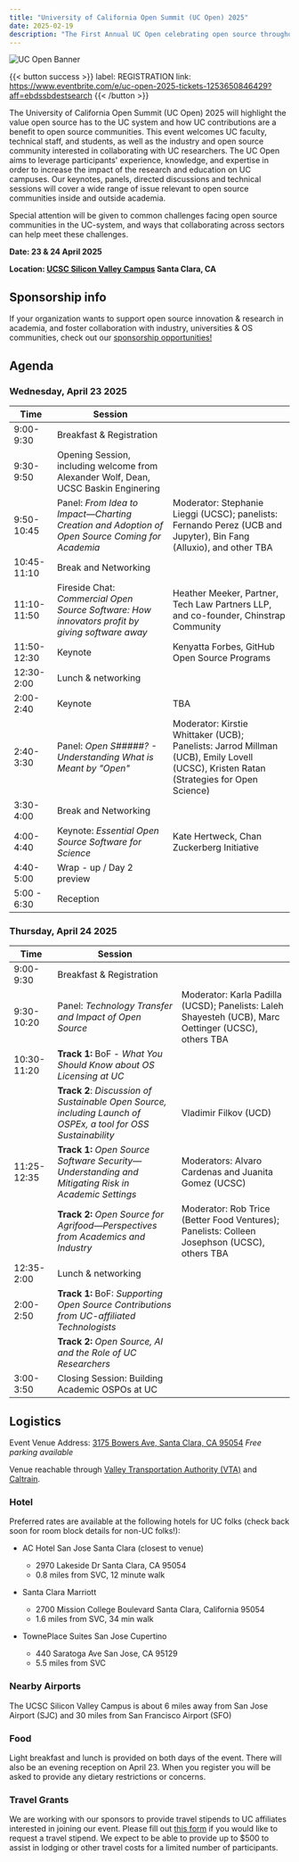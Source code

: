 ```yaml
---
title: "University of California Open Summit (UC Open) 2025"
date: 2025-02-19
description: "The First Annual UC Open celebrating open source throughout the UC system:  23 & 24 April 2025 – Santa Clara, CA"
---
```


![UC Open Banner](Banner_UCOpen2025.png)

{{< button success >}}
label: REGISTRATION
link: https://www.eventbrite.com/e/uc-open-2025-tickets-1253650846429?aff=ebdssbdestsearch
{{< /button >}}

The University of California Open Summit (UC Open) 2025 will highlight the value open source has to the UC system and how UC contributions are a benefit to open source communities. This event welcomes UC faculty, technical staff, and students, as well as the industry and open source community interested in collaborating with UC researchers. The UC Open aims to leverage participants' experience, knowledge, and expertise in order to increase the impact of the research and education on UC campuses. Our keynotes, panels, directed discussions and technical sessions will cover a wide range of issue relevant to open source communities inside and outside academia.

Special attention will be given to common challenges facing open source communities in the UC-system, and ways that collaborating across sectors can help meet these challenges.

**Date: 23 & 24 April 2025**

**Location: [UCSC Silicon Valley Campus](https://siliconvalley.ucsc.edu/facility/) Santa Clara, CA**

## Sponsorship info

If your organization wants to support open source innovation & research in academia, and foster collaboration with industry, universities & OS communities, check out our [sponsorship opportunities!](./sponsor/_index.md)

## Agenda

### Wednesday, April 23 2025

| Time        | Session                                                                                         |                                                                                                                            |
| ----------- | ----------------------------------------------------------------------------------------------- | -------------------------------------------------------------------------------------------------------------------------- |
| 9:00-9:30   | Breakfast & Registration                                                                        |                                                                                                                            |
| 9:30-9:50   | Opening Session, including welcome from Alexander Wolf, Dean, UCSC Baskin Enginering                                                                                 |                                                                                                                            |
| 9:50-10:45  | Panel: _From Idea to Impact—Charting Creation and Adoption of Open Source Coming for Academia_  | Moderator: Stephanie Lieggi (UCSC); panelists: Fernando Perez (UCB and Jupyter), Bin Fang (Alluxio), and other TBA |
| 10:45-11:10 | Break and Networking                                                                            |                                                                                                                            |
| 11:10-11:50 | Fireside Chat: _Commercial Open Source Software: How innovators profit by giving software away_ | Heather Meeker, Partner, Tech Law Partners LLP, and co-founder, Chinstrap Community                                        |
| 11:50-12:30 | Keynote                                                                                         | Kenyatta Forbes, GitHub Open Source Programs                                                                               |
| 12:30-2:00  | Lunch & networking                                                                              |                                                                                                                            |
| 2:00-2:40   | Keynote                                                                                         | TBA                                                                                                                        |
| 2:40-3:30   | Panel: _Open S#####? - Understanding What is Meant by "Open"_                                   | Moderator: Kirstie Whittaker (UCB); Panelists: Jarrod Millman (UCB), Emily Lovell (UCSC), Kristen Ratan (Strategies for Open Science)                                                                        |
| 3:30-4:00   | Break and Networking                                                                            |                                                                                                                            |
| 4:00-4:40   | Keynote: _Essential Open Source Software for Science_                                           | Kate Hertweck, Chan Zuckerberg Initiative                                                                                  |
| 4:40-5:00   | Wrap - up / Day 2 preview                                                                       |                                                                                                                            |
| 5:00 - 6:30 | Reception                                                                                       |                                                                                                                            |

### Thursday, April 24 2025

| Time        | Session                                                                                                        |                                                                                                      |
| ----------- | -------------------------------------------------------------------------------------------------------------- | ---------------------------------------------------------------------------------------------------- |
| 9:00-9:30   | Breakfast & Registration                                                                                       |                                                                                                      |
| 9:30-10:20  | Panel: _Technology Transfer and Impact of Open Source_                                                         | Moderator: Karla Padilla (UCSD); Panelists: Laleh Shayesteh (UCB), Marc Oettinger (UCSC), others TBA |
| 10:30-11:20 | **Track 1:** BoF - _What You Should Know about OS Licensing at UC_                                             |                                                                                                      |
|             | **Track 2**: _Discussion of Sustainable Open Source, including Launch of OSPEx, a tool for OSS Sustainability_ | Vladimir Filkov (UCD)                                                                                |
| 11:25-12:35 | **Track 1:** _Open Source Software Security—Understanding and Mitigating Risk in Academic Settings_            | Moderators: Alvaro Cardenas and Juanita Gomez (UCSC)                                                |
|             | **Track 2:** _Open Source for Agrifood—Perspectives from Academics and Industry_                               | Moderator: Rob Trice (Better Food Ventures); Panelists: Colleen Josephson (UCSC), others TBA         |
| 12:35-2:00  | Lunch & networking                                                                                             |                                                                                                      |
| 2:00-2:50   | **Track 1:** BoF: _Supporting Open Source Contributions from UC-affiliated Technologists_                      |                                                                                                      |
|             | **Track 2:** _Open Source, AI and the Role of UC Researchers_                                                  |
| 3:00-3:50   | Closing Session: Building Academic OSPOs at UC                                                                 |                                                                                                      |

## Logistics

Event Venue Address: [3175 Bowers Ave, Santa Clara, CA 95054](https://www.openstreetmap.org/directions?from=&to=37.379740,-121.976883#map=19/37.379619/-121.977135)
_Free parking available_

Venue reachable through [Valley Transportation Authority (VTA)](https://www.vta.org/) and [Caltrain](https://www.caltrain.com/).

### Hotel

Preferred rates are available at the following hotels for UC folks (check back soon for room block details for non-UC folks!):

- AC Hotel San Jose Santa Clara (closest to venue)
  - 2970 Lakeside Dr Santa Clara, CA 95054
  - 0.8 miles from SVC, 12 minute walk

- Santa Clara Marriott
  - 2700 Mission College Boulevard Santa Clara, California 95054
  - 1.6 miles from SVC, 34 min walk

- TownePlace Suites San Jose Cupertino
  - 440 Saratoga Ave San Jose, CA 95129
  - 5.5 miles from SVC

### Nearby Airports

The UCSC Silicon Valley Campus is about 6 miles away from San Jose Airport (SJC) and 30 miles from San Francisco Airport (SFO)

### Food

Light breakfast and lunch is provided on both days of the event. There will also be an evening reception on April 23. When you register you will be asked to provide any dietary restrictions or concerns.

### Travel Grants

We are working with our sponsors to provide travel stipends to UC affiliates interested in joining our event. Please fill out [this form](https://forms.gle/231icFHf4j5C4yWP8) if you would like to request a travel stipend. We expect to be able to provide up to $500 to assist in lodging or other travel costs for a limited number of participants.
